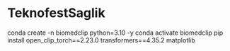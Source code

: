 # TeknofestSaglik

conda create -n biomedclip python=3.10 -y
conda activate biomedclip
pip install open_clip_torch==2.23.0 transformers==4.35.2 matplotlib
